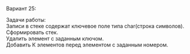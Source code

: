 Вариант 25:
  
Задачи работы:  
Записи в стеке содержат ключевое поле типа    char(строка символов). Сформировать стек.  
Удалить элемент с заданным ключом.  
Добавить К элементов перед элементом с заданным номером.
